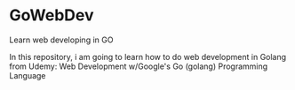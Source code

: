 # GoWebDev
Learn web developing in GO

In this repository, i am going to learn how to do web development in Golang from Udemy: Web Development w/Google's Go (golang) Programming Language

